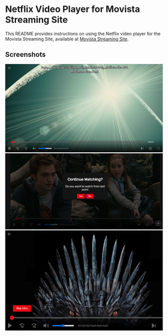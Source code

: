 # Netflix Video Player for Movista Streaming Site

This README provides instructions on using the Netflix video player for the Movista Streaming Site, available at [Movista Streaming Site](https://moviesta-plus.com/).

## Screenshots
![Screenshot 1](screenshots/Screenshot%202023-10-16%20062141.png)
![Screenshot 2](screenshots/Screenshot%202023-10-16%20062215.png)
![Screenshot 3](screenshots/Screenshot%202023-10-16%20063218.png)

